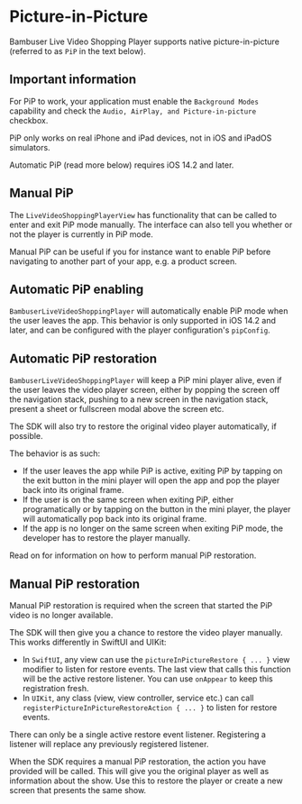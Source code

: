 # Picture-in-Picture

Bambuser Live Video Shopping Player supports native picture-in-picture (referred to as `PiP` in the text below).


## Important information

For PiP to work, your application must enable the `Background Modes` capability and check the `Audio, AirPlay, and Picture-in-picture` checkbox.

PiP only works on real iPhone and iPad devices, not in iOS and iPadOS simulators.

Automatic PiP (read more below) requires iOS 14.2 and later.


## Manual PiP

The `LiveVideoShoppingPlayerView` has functionality that can be called to enter and exit PiP mode manually. The interface can also tell you whether or not the player is currently in PiP mode.

Manual PiP can be useful if you for instance want to enable PiP before navigating to another part of your app, e.g. a product screen.


## Automatic PiP enabling

`BambuserLiveVideoShoppingPlayer` will automatically enable PiP mode when the user leaves the app. This behavior is only supported in iOS 14.2 and later, and can be configured with the player configuration's `pipConfig`.


## Automatic PiP restoration

`BambuserLiveVideoShoppingPlayer` will keep a PiP mini player alive, even if the user leaves the video player screen, either by popping the screen off the navigation stack, pushing to a new screen in the navigation stack, present a sheet or fullscreen modal above the screen etc. 

The SDK will also try to restore the original video player automatically, if possible.

The behavior is as such: 

* If the user leaves the app while PiP is active, exiting PiP by tapping on the exit button in the mini player will open the app and pop the player back into its original frame.
* If the user is on the same screen when exiting PiP, either programatically or by tapping on the button in the mini player, the player will automatically pop back into its original frame.
* If the app is no longer on the same screen when exiting PiP mode, the developer has to restore the player manually.

Read on for information on how to perform manual PiP restoration.


## Manual PiP restoration 

Manual PiP restoration is required when the screen that started the PiP video is no longer available.

The SDK will then give you a chance to restore the video player manually. This works differently in SwiftUI and UIKit:

* In `SwiftUI`, any view can use the `pictureInPictureRestore { ... }` view modifier to listen for restore events. The last view that calls this function will be the active restore listener. You can use `onAppear` to keep this registration fresh.
* In `UIKit`, any class (view, view controller, service etc.) can call `registerPictureInPictureRestoreAction { ... }` to listen for restore events.

There can only be a single active restore event listener. Registering a listener will replace any previously registered listener.

When the SDK requires a manual PiP restoration, the action you have provided will be called. This will give you the original player as well as information about the show. Use this to restore the player or create a new screen that presents the same show. 
